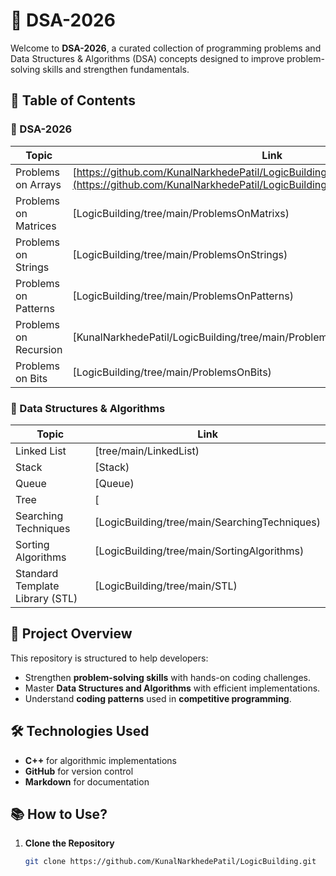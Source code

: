 # 🚀 DSA-2026

Welcome to **DSA-2026**, a curated collection of programming problems and Data Structures & Algorithms (DSA) concepts designed to improve problem-solving skills and strengthen fundamentals.

## 📌 Table of Contents  
### 🔹 DSA-2026
| Topic | Link |
| ----- | ---- |
| Problems on Arrays | [https://github.com/KunalNarkhedePatil/LogicBuilding/tree/main/ProblemsOnArrays](https://github.com/KunalNarkhedePatil/LogicBuilding/tree/main/ProblemsOnArrays) |
| Problems on Matrices | [LogicBuilding/tree/main/ProblemsOnMatrixs) |
| Problems on Strings | [LogicBuilding/tree/main/ProblemsOnStrings) |
| Problems on Patterns | [LogicBuilding/tree/main/ProblemsOnPatterns) |
| Problems on Recursion | [KunalNarkhedePatil/LogicBuilding/tree/main/ProblemsOnRecursions) |
| Problems on Bits | [LogicBuilding/tree/main/ProblemsOnBits) |

### 🔹 Data Structures & Algorithms  
| Topic | Link |
| ----- | ---- |
| Linked List | [tree/main/LinkedList) |
| Stack | [Stack) |
| Queue | [Queue) |
| Tree | [
| Searching Techniques | [LogicBuilding/tree/main/SearchingTechniques) |
| Sorting Algorithms | [LogicBuilding/tree/main/SortingAlgorithms) |
| Standard Template Library (STL) | [LogicBuilding/tree/main/STL) |

## 🎯 Project Overview  
This repository is structured to help developers:
- Strengthen **problem-solving skills** with hands-on coding challenges.
- Master **Data Structures and Algorithms** with efficient implementations.
- Understand **coding patterns** used in **competitive programming**.

## 🛠️ Technologies Used  
- **C++** for algorithmic implementations  
- **GitHub** for version control  
- **Markdown** for documentation  

## 📚 How to Use?  
1. **Clone the Repository**  
   ```bash
   git clone https://github.com/KunalNarkhedePatil/LogicBuilding.git
